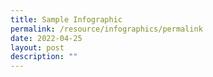 ```yaml
---
title: Sample Infographic
permalink: /resource/infographics/permalink
date: 2022-04-25
layout: post
description: ""
---
```


